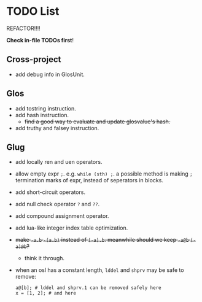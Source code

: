# TODO List

REFACTOR!!!!

**Check in-file TODOs first**!

## Cross-project

- add debug info in GlosUnit.

## Glos

- add tostring instruction.
- add hash instruction.
  - ~~find a good way to evaluate and update glosvalue's hash.~~
- add truthy and falsey instruction.

## Glug

- add locally ren and uen operators.
- allow empty expr `;`. e.g. `while (sth) ;`. a possible method is making `;` termination marks of expr, instead of seperators in blocks.
- add short-circuit operators.
- add null check operator `?` and `??`.
- add compound assignment operator.
- add lua-like integer index table optimization.
- ~~make `-a.b` `-(a.b)` instead of `(-a).b`. meanwhile should we keep `-a@b` `(-a)@b`?~~
  - think it through.
- when an osl has a constant length, `lddel` and `shprv` may be safe to remove:

  ```gl
  a@[b]; # lddel and shprv.1 can be removed safely here
  x = [1, 2]; # and here
  ```
